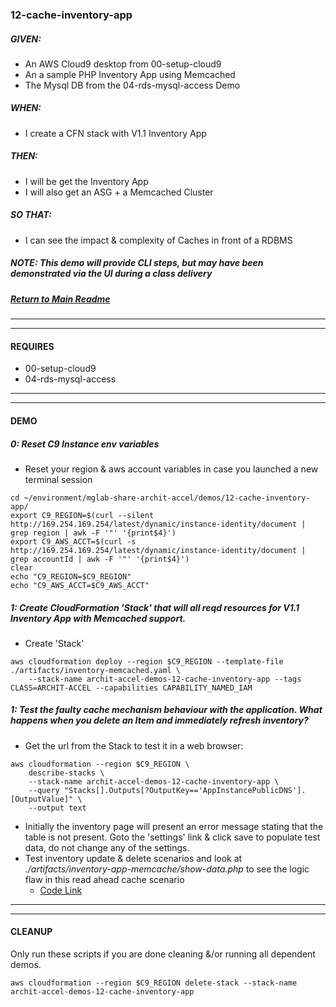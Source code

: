 ### 12-cache-inventory-app
##### GIVEN:
  - An AWS Cloud9 desktop from 00-setup-cloud9
  - An a sample PHP Inventory App using Memcached
  - The Mysql DB from the 04-rds-mysql-access Demo

##### WHEN:

  - I create a CFN stack with V1.1 Inventory App

##### THEN:
  - I will be get the Inventory App
  - I will also get an ASG + a Memcached Cluster

##### SO THAT:
  - I can see the impact & complexity of Caches in front of a RDBMS

##### NOTE: _This demo will provide CLI steps, but may have been demonstrated via the UI during a class delivery_

##### [Return to Main Readme](https://github.com/virtmerlin/mglab-share-archit-accel#demos)

---------------------------------------------------------------
---------------------------------------------------------------
#### REQUIRES
- 00-setup-cloud9
- 04-rds-mysql-access

---------------------------------------------------------------
---------------------------------------------------------------
#### DEMO

##### 0: Reset C9 Instance env variables
- Reset your region & aws account variables in case you launched a new terminal session
```
cd ~/environment/mglab-share-archit-accel/demos/12-cache-inventory-app/
export C9_REGION=$(curl --silent http://169.254.169.254/latest/dynamic/instance-identity/document |  grep region | awk -F '"' '{print$4}')
export C9_AWS_ACCT=$(curl -s http://169.254.169.254/latest/dynamic/instance-identity/document | grep accountId | awk -F '"' '{print$4}')
clear
echo "C9_REGION=$C9_REGION"
echo "C9_AWS_ACCT=$C9_AWS_ACCT"
```

##### 1: Create CloudFormation 'Stack' that will all reqd resources for V1.1 Inventory App with Memcached support.
- Create 'Stack'
```
aws cloudformation deploy --region $C9_REGION --template-file ./artifacts/inventory-memcached.yaml \
    --stack-name archit-accel-demos-12-cache-inventory-app --tags CLASS=ARCHIT-ACCEL --capabilities CAPABILITY_NAMED_IAM
```

##### 1: Test the faulty cache mechanism behaviour with the application.  What happens when you delete an Item and immediately refresh inventory?
- Get the url from the Stack to test it in a web browser:
```
aws cloudformation --region $C9_REGION \
    describe-stacks \
    --stack-name archit-accel-demos-12-cache-inventory-app \
    --query "Stacks[].Outputs[?OutputKey=='AppInstancePublicDNS'].[OutputValue]" \
    --output text
```
- Initially the inventory page will present an error message stating that the table is not present. Goto the 'settings' link & click save to populate test data, do not change any of the settings.
- Test inventory update & delete scenarios and look at _./artifacts/inventory-app-memcache/show-data.php_ to see the logic flaw in this read ahead cache scenario
  - [Code Link](https://github.com/virtmerlin/mglab-share-archit/blob/main/demos/10-cache-inventory-app/artifacts/inventory-app-memcache/show-data.php#L48-#L71)

---------------------------------------------------------------
---------------------------------------------------------------
#### CLEANUP
Only run these scripts if you are done cleaning &/or running all dependent demos.
```
aws cloudformation --region $C9_REGION delete-stack --stack-name archit-accel-demos-12-cache-inventory-app
```
